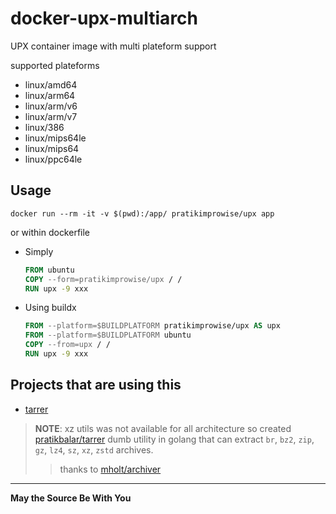 # docker-upx-multiarch

UPX container image with multi plateform support

supported plateforms

- linux/amd64
- linux/arm64
- linux/arm/v6
- linux/arm/v7
- linux/386
- linux/mips64le
- linux/mips64
- linux/ppc64le

## Usage

```docker run --rm -it -v $(pwd):/app/ pratikimprowise/upx app```

or within dockerfile

- Simply

  ```dockerfile
  FROM ubuntu
  COPY --form=pratikimprowise/upx / /
  RUN upx -9 xxx
  ```

- Using buildx

  ```dockerfile
  FROM --platform=$BUILDPLATFORM pratikimprowise/upx AS upx
  FROM --platform=$BUILDPLATFORM ubuntu
  COPY --from=upx / /
  RUN upx -9 xxx
  ```

## Projects that are using this

- [tarrer](https://github.com/pratikbalar/tarrer/blob/0dfe28028ea20ff6fb0255fa10262adca62d0b23/Dockerfile#L43)

> **NOTE**: xz utils was not available for all architecture so created [pratikbalar/tarrer](https://github.com/pratikbalar/tarrer) dumb utility in golang that can extract `br`, `bz2`, `zip`, `gz`, `lz4`, `sz`, `xz`, `zstd` archives.
> > thanks to [mholt/archiver](https://github.com/mholt/archiver)

---

**May the Source Be With You**
